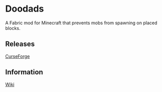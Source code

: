 # Doodads
A Fabric mod for Minecraft that prevents mobs from spawning on placed blocks.

## Releases
[CurseForge](https://www.curseforge.com/minecraft/mc-mods/natural-spawns)

## Information
[Wiki](https://cloudwarp.org/projects/natural-spawns/})

